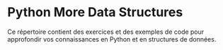# Python More Data Structures

Ce répertoire contient des exercices et des exemples de code pour approfondir vos connaissances en Python et en structures de données.
